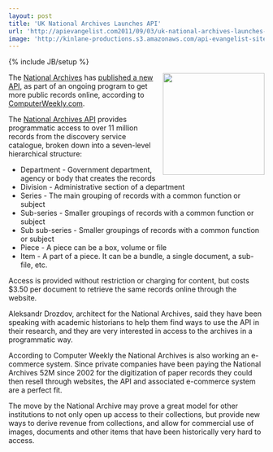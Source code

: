 ```yaml
---
layout: post
title: 'UK National Archives Launches API'
url: 'http://apievangelist.com2011/09/03/uk-national-archives-launches-api/'
image: 'http://kinlane-productions.s3.amazonaws.com/api-evangelist-site/blog/uk-national-archives-logo.png'
---
```

{% include JB/setup %}
<p><a title="National Archives" href="http://www.nationalarchives.gov.uk/documentsonline/"><img src="http://kinlane-productions.s3.amazonaws.com/api-evangelist/uk-national-archives-logo.png" alt="" width="200" align="right" /></a>The <a title="National Archives" href="http://www.nationalarchives.gov.uk/documentsonline/">National Archives</a> has <a title="published a new API" href="http://www.computerweekly.com/Articles/2011/09/02/247784/National-Archives-releases-public-application-programming-interface-for-11m.htm">published a new API</a>, as part of an ongoing program to get more public records online, according to <a title="ComputerWeekly.com" href="http://www.computerweekly.com">ComputerWeekly.com</a>.</p>
<p>The <a title="National Archives API" href="http://labs.nationalarchives.gov.uk/wordpress/index.php/2011/09/the-national-archives-api/">National Archives API</a> provides programmatic access to over 11 million records from the discovery service catalogue, broken down into a seven-level hierarchical structure:</p>
<ul>
<li>Department - Government department, agency or body that creates the records</li>
<li>Division - Administrative section of a department</li>
<li>Series - The main grouping of records with a common function or subject</li>
<li>Sub-series - Smaller groupings of records with a common function or subject</li>
<li>Sub sub-series - Smaller groupings of records with a common function or subject</li>
<li>Piece - A piece can be a box, volume or file</li>
<li>Item - A part of a piece. It can be a bundle, a single document, a sub-file, etc.</li>
</ul>

<p>Access is provided without restriction or charging for content, but costs $3.50 per document to retrieve the same records online through the website.</p>

<p>Aleksandr Drozdov, architect for the National Archives, said they have been speaking with academic historians to help them find ways to use the API in their research, and they are very interested in access to the archives in a programmatic way.</p>

<p>According to Computer Weekly the National Archives is also working an e-commerce system. Since private companies have been paying the National Archives 52M since 2002 for the digitization of paper records they could then resell through websites, the API and associated e-commerce system are a perfect fit.</p>

<p>The move by the National Archive may prove a great model for other institutions to not only open up access to their collections, but provide new ways to derive revenue from collections, and allow for commercial use of images, documents and other items that have been historically very hard to access.</p>